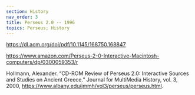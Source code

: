 ```yaml
---
section: History
nav_order: 3
title: Perseus 2.0 -- 1996
topics: Perseus; History
---
```



https://dl.acm.org/doi/pdf/10.1145/168750.168847

https://www.amazon.com/Perseus-2-0-Interactive-Macintosh-computers/dp/0300059353/r



Hollmann, Alexander. “CD-ROM Review of Perseus 2.0: Interactive Sources and Studies on Ancient Greece.” Journal for MultiMedia History, vol. 3, 2000, https://www.albany.edu/jmmh/vol3/perseus/perseus.html.


